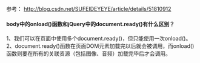 参考：
http://blog.csdn.net/SUFEIDEYEYE/article/details/51810912 

#### body中的onload()函数和jQuery中的document.ready()有什么区别？
1、我们可以在页面中使用多个document.ready()，但只能使用一次onload()。
2、document.ready()函数在页面DOM元素加载完以后就会被调用，而onload()函数则要在所有的关联资源（包括图像、音频）加载完毕后才会调用。

